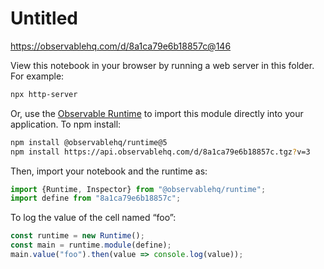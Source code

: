 # Untitled

https://observablehq.com/d/8a1ca79e6b18857c@146

View this notebook in your browser by running a web server in this folder. For
example:

~~~sh
npx http-server
~~~

Or, use the [Observable Runtime](https://github.com/observablehq/runtime) to
import this module directly into your application. To npm install:

~~~sh
npm install @observablehq/runtime@5
npm install https://api.observablehq.com/d/8a1ca79e6b18857c.tgz?v=3
~~~

Then, import your notebook and the runtime as:

~~~js
import {Runtime, Inspector} from "@observablehq/runtime";
import define from "8a1ca79e6b18857c";
~~~

To log the value of the cell named “foo”:

~~~js
const runtime = new Runtime();
const main = runtime.module(define);
main.value("foo").then(value => console.log(value));
~~~

